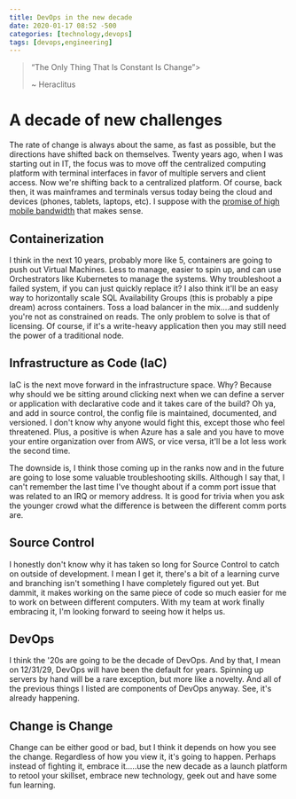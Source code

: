 ```yaml
---
title: DevOps in the new decade
date: 2020-01-17 08:52 -500
categories: [technology,devops]
tags: [devops,engineering]
---
```


> “The Only Thing That Is Constant Is Change”>
>
>   ~ Heraclitus

# A decade of new challenges

The rate of change is always about the same, as fast as possible, but the directions have shifted back on themselves. Twenty years ago, when I was starting out in IT, the focus was to move off the centralized computing platform with terminal interfaces in favor of multiple servers and client access. Now we're shifting back to a centralized platform. Of course, back then, it was mainframes and terminals versus today being the cloud and devices (phones, tablets, laptops, etc). I suppose with the [promise of high mobile bandwidth](https://techcrunch.com/2015/08/15/the-promise-of-5g/) that makes sense.

## Containerization

I think in the next 10 years, probably more like 5, containers are going to push out Virtual Machines. Less to manage, easier to spin up, and can use Orchestrators like Kubernetes to manage the systems. Why troubleshoot a failed system, if you can just quickly replace it? I also think it'll be an easy way to horizontally scale SQL Availability Groups (this is probably a pipe dream) across containers. Toss a load balancer in the mix....and suddenly you're not as constrained on reads. The only problem to solve is that of licensing. Of course, if it's a write-heavy application then you may still need the power of a traditional node.

## Infrastructure as Code (IaC)

IaC is the next move forward in the infrastructure space. Why? Because why should we be sitting around clicking next when we can define a server or application with declarative code and it takes care of the build? Oh ya, and add in source control, the config file is maintained, documented, and versioned. I don't know why anyone would fight this, except those who feel threatened. Plus, a positive is when Azure has a sale and you have to move your entire organization over from AWS, or vice versa, it'll be a lot less work the second time.

The downside is, I think those coming up in the ranks now and in the future are going to lose some valuable troubleshooting skills. Although I say that, I can't remember the last time I've thought about if a comm port issue that was related to an IRQ or memory address. It is good for trivia when you ask the younger crowd what the difference is between the different comm ports are.

## Source Control

I honestly don't know why it has taken so long for Source Control to catch on outside of development. I mean I get it, there's a bit of a learning curve and branching isn't something I have completely figured out yet. But dammit, it makes working on the same piece of code so much easier for me to work on between different computers. With my team at work finally embracing it, I'm looking forward to seeing how it helps us.

## DevOps

I think the '20s are going to be the decade of DevOps. And by that, I mean on 12/31/29, DevOps will have been the default for years. Spinning up servers by hand will be a rare exception, but more like a novelty. And all of the previous things I listed are components of DevOps anyway. See, it's already happening.

## Change is Change

Change can be either good or bad, but I think it depends on how you see the change. Regardless of how you view it, it's going to happen. Perhaps instead of fighting it, embrace it.....use the new decade as a launch platform to retool your skillset, embrace new technology, geek out and have some fun learning.